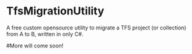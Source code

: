# TfsMigrationUtility
A free custom opensource utility to migrate a TFS project (or collection) from A to B, written in only C#.

#More will come soon!
